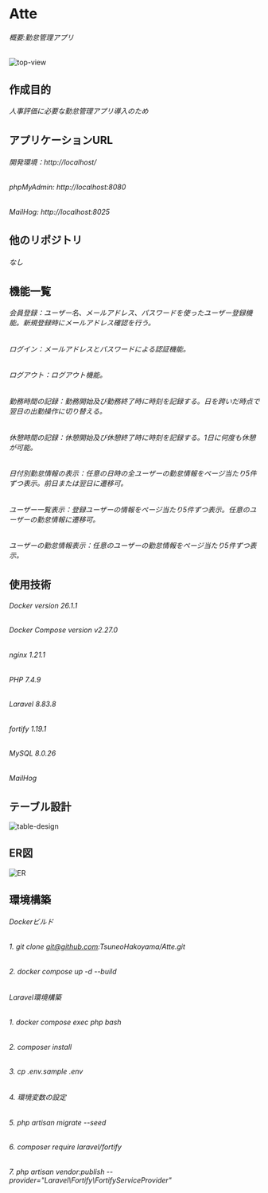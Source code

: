 # Atte
###### 概要:勤怠管理アプリ
![top-view](https://github.com/TsuneoHakoyama/Atte/assets/155647560/b9239e68-135f-47ea-b056-ac7cea2daa8b)

## 作成目的
###### 人事評価に必要な勤怠管理アプリ導入のため

## アプリケーションURL
###### 開発環境：http://localhost/
###### phpMyAdmin: http://localhost:8080
###### MailHog: http://localhost:8025

## 他のリポジトリ
###### なし

## 機能一覧
###### 会員登録：ユーザー名、メールアドレス、パスワードを使ったユーザー登録機能。新規登録時にメールアドレス確認を行う。
###### ログイン：メールアドレスとパスワードによる認証機能。
###### ログアウト：ログアウト機能。
###### 勤務時間の記録：勤務開始及び勤務終了時に時刻を記録する。日を跨いだ時点で翌日の出勤操作に切り替える。
###### 休憩時間の記録：休憩開始及び休憩終了時に時刻を記録する。1日に何度も休憩が可能。
###### 日付別勤怠情報の表示：任意の日時の全ユーザーの勤怠情報をページ当たり5件ずつ表示。前日または翌日に遷移可。
###### ユーザー一覧表示：登録ユーザーの情報をページ当たり5件ずつ表示。任意のユーザーの勤怠情報に遷移可。
###### ユーザーの勤怠情報表示：任意のユーザーの勤怠情報をページ当たり5件ずつ表示。

## 使用技術
###### Docker version 26.1.1
###### Docker Compose version v2.27.0
###### nginx 1.21.1
###### PHP 7.4.9
###### Laravel 8.83.8
###### fortify 1.19.1
###### MySQL 8.0.26
###### MailHog

## テーブル設計
![table-design](https://github.com/TsuneoHakoyama/Atte/assets/155647560/6e261c54-d238-445e-b85b-da8464ca5ce6)

## ER図
![ER](https://github.com/TsuneoHakoyama/Atte/assets/155647560/0e5513f9-d347-40af-bb1d-2b4cfc012516)

## 環境構築
###### Dockerビルド
###### 1. git clone git@github.com:TsuneoHakoyama/Atte.git
###### 2. docker compose up -d --build
###### Laravel環境構築
###### 1. docker compose exec php bash
###### 2. composer install
###### 3. cp .env.sample .env
###### 4. 環境変数の設定
###### 5. php artisan migrate --seed
###### 6. composer require laravel/fortify
###### 7. php artisan vendor:publish --provider="Laravel\Fortify\FortifyServiceProvider"
